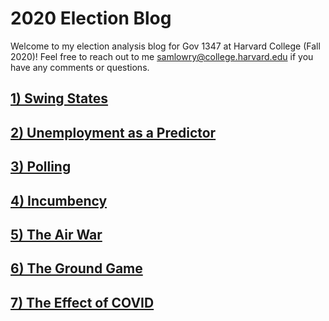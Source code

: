 # 2020 Election Blog

Welcome to my election analysis blog for Gov 1347 at Harvard College (Fall 2020)! Feel free to reach out to me samlowry@college.harvard.edu if you have any comments or questions.

## [1) Swing States](posts/01-blog.md)

## [2) Unemployment as a Predictor](posts/02-blog.md)

## [3) Polling](posts/03-blog.md)

## [4) Incumbency](posts/04-blog.md)

## [5) The Air War](posts/05-blog.md)

## [6) The Ground Game](posts/06-blog.md)

## [7) The Effect of COVID](posts/07-blog.md)
